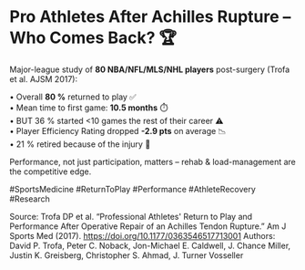 # Pro Athletes After Achilles Rupture – Who Comes Back? 🏆

Major-league study of **80 NBA/NFL/MLS/NHL players** post-surgery (Trofa et al. AJSM 2017):

• Overall **80 %** returned to play ✅  
• Mean time to first game: **10.5 months** ⏱️  
• BUT 36 % started <10 games the rest of their career ⚠️  
• Player Efficiency Rating dropped **-2.9 pts** on average 📉  
• 21 % retired because of the injury 🚪

Performance, not just participation, matters – rehab & load-management are the competitive edge.

#SportsMedicine #ReturnToPlay #Performance #AthleteRecovery #Research

Source: Trofa DP et al. “Professional Athletes' Return to Play and Performance After Operative Repair of an Achilles Tendon Rupture.” Am J Sports Med (2017). <https://doi.org/10.1177/0363546517713001>
Authors: David P. Trofa, Peter C. Noback, Jon-Michael E. Caldwell, J. Chance Miller, Justin K. Greisberg, Christopher S. Ahmad, J. Turner Vosseller